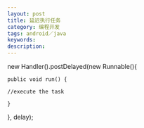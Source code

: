 ```yaml
---
layout: post
title: 延迟执行任务
category: 编程开发
tags: android／java
keywords: 
description: 
---
```


<div>

new Handler().postDelayed(new Runnable(){    

</div>

<div>

    public void run() {    

</div>

<div>

    //execute the task    

</div>

<div>

    }    

</div>

<div>

 }, delay);  

</div>







